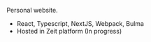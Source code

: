 Personal website.

-   React, Typescript, NextJS, Webpack, Bulma
-   Hosted in Zeit platform (In progress)
